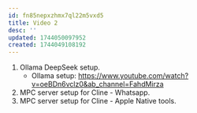 ```yaml
---
id: fn85nepxzhmx7ql22m5vxd5
title: Video 2
desc: ''
updated: 1744050097952
created: 1744049108192
---
```


1. Ollama DeepSeek setup.
    - Ollama setup: https://www.youtube.com/watch?v=oeBDn6vclz0&ab_channel=FahdMirza
2. MPC server setup for Cline - Whatsapp.
3. MPC server setup for Cline - Apple Native tools.
